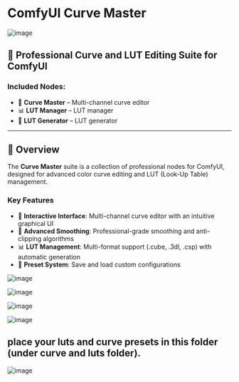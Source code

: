 # ComfyUI Curve Master
![image](https://github.com/user-attachments/assets/c37902ca-185b-44ce-9040-3beb9d27c634)

## 🎨 Professional Curve and LUT Editing Suite for ComfyUI

### Included Nodes:
- 🎨 **Curve Master** – Multi-channel curve editor  
- 📊 **LUT Manager** – LUT manager  
- 🔧 **LUT Generator** – LUT generator  

---

## 🌟 Overview

The **Curve Master** suite is a collection of professional nodes for ComfyUI, designed for advanced color curve editing and LUT (Look-Up Table) management.

### Key Features
- 🎨 **Interactive Interface**: Multi-channel curve editor with an intuitive graphical UI  
- 🔧 **Advanced Smoothing**: Professional-grade smoothing and anti-clipping algorithms  
- 📊 **LUT Management**: Multi-format support (.cube, .3dl, .csp) with automatic generation  
- 💾 **Preset System**: Save and load custom configurations  
 
![image](https://github.com/user-attachments/assets/b58ff099-7ef8-46d9-bc1b-b9039df3b48b)

![image](https://github.com/user-attachments/assets/def617fb-ec60-4426-9244-9016a29d0d9c)

![image](https://github.com/user-attachments/assets/fe2565a4-99bd-4508-9007-4f85865675d7)

![image](https://github.com/user-attachments/assets/85f2f9df-bc65-47f4-acef-5a1dfafc70ad)

## place your luts and curve presets in this folder (under curve and luts folder).
![image](https://github.com/user-attachments/assets/417a4916-c6f6-4b63-b4ba-cae0e73134f2)

